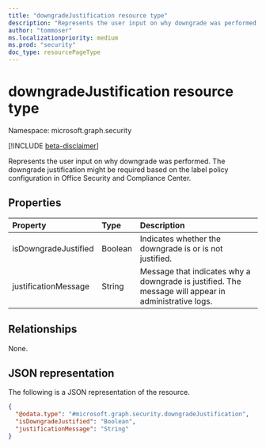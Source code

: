 ```yaml
---
title: "downgradeJustification resource type"
description: "Represents the user input on why downgrade was performed."
author: "tommoser"
ms.localizationpriority: medium
ms.prod: "security"
doc_type: resourcePageType
---
```


# downgradeJustification resource type

Namespace: microsoft.graph.security

[!INCLUDE [beta-disclaimer](../../includes/beta-disclaimer.md)]

Represents the user input on why downgrade was performed. The downgrade justification might be required based on the label policy configuration in Office Security and Compliance Center.

## Properties
| Property             | Type    | Description                                                                                          |
| :------------------- | :------ | :--------------------------------------------------------------------------------------------------- |
| isDowngradeJustified | Boolean | Indicates whether the downgrade is or is not justified.                                              |
| justificationMessage | String  | Message that indicates why a downgrade is justified. The message will appear in administrative logs. |

## Relationships
None.

## JSON representation
The following is a JSON representation of the resource.
<!-- {
  "blockType": "resource",
  "@odata.type": "microsoft.graph.security.downgradeJustification"
}
-->
``` json
{
  "@odata.type": "#microsoft.graph.security.downgradeJustification",
  "isDowngradeJustified": "Boolean",
  "justificationMessage": "String"
}
```


